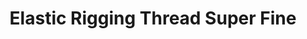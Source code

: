 ---
layout: product
title: "Elastic Rigging Thread Super Fine"
price: "1500" 
desc: "Konac za riging"
img_path: "/assets/img/UV4007.webp"
brand: "Uschi"
available: false
special_offer: false
new: false
soon: false
cat: "070000"
subcat: "070400"
subsubcat: "0N/A"
sifra: "UV4007"
popular: false
spec: false
---